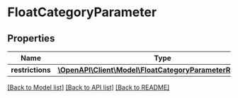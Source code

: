 # FloatCategoryParameter

## Properties
Name | Type | Description | Notes
------------ | ------------- | ------------- | -------------
**restrictions** | [**\OpenAPI\Client\Model\FloatCategoryParameterRestrictions**](FloatCategoryParameterRestrictions.md) |  | [optional] 

[[Back to Model list]](../README.md#documentation-for-models) [[Back to API list]](../README.md#documentation-for-api-endpoints) [[Back to README]](../README.md)


